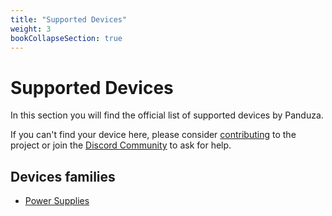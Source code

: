 ```yaml
---
title: "Supported Devices"
weight: 3
bookCollapseSection: true
---
```


# Supported Devices

In this section you will find the official list of supported devices  by Panduza.

If you can't find your device here, please consider [contributing](https://github.com/Panduza) to the project or join the [Discord Community](https://discord.com/invite/H2nSpY9AGe) to ask for help.

## Devices families

- [Power Supplies](/docs/supported_devices/power_supplies)